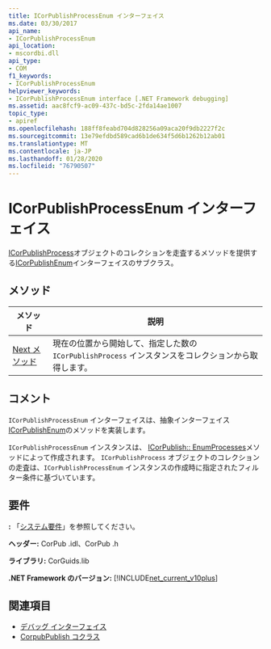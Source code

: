 ```yaml
---
title: ICorPublishProcessEnum インターフェイス
ms.date: 03/30/2017
api_name:
- ICorPublishProcessEnum
api_location:
- mscordbi.dll
api_type:
- COM
f1_keywords:
- ICorPublishProcessEnum
helpviewer_keywords:
- ICorPublishProcessEnum interface [.NET Framework debugging]
ms.assetid: aac8fcf9-ac09-437c-bd5c-2fda14ae1007
topic_type:
- apiref
ms.openlocfilehash: 188ff8feabd704d828256a09aca20f9db2227f2c
ms.sourcegitcommit: 13e79efdbd589cad6b1de634f5d6b1262b12ab01
ms.translationtype: MT
ms.contentlocale: ja-JP
ms.lasthandoff: 01/28/2020
ms.locfileid: "76790507"
---
```

# <a name="icorpublishprocessenum-interface"></a>ICorPublishProcessEnum インターフェイス
[ICorPublishProcess](icorpublishprocess-interface.md)オブジェクトのコレクションを走査するメソッドを提供する[ICorPublishEnum](icorpublishenum-interface.md)インターフェイスのサブクラス。  
  
## <a name="methods"></a>メソッド  
  
|メソッド|説明|  
|------------|-----------------|  
|[Next メソッド](icorpublishprocessenum-next-method.md)|現在の位置から開始して、指定した数の `ICorPublishProcess` インスタンスをコレクションから取得します。|  
  
## <a name="remarks"></a>コメント  
 `ICorPublishProcessEnum` インターフェイスは、抽象インターフェイス[ICorPublishEnum](icorpublishenum-interface.md)のメソッドを実装します。  
  
 `ICorPublishProcessEnum` インスタンスは、 [ICorPublish:: EnumProcesses](icorpublish-enumprocesses-method.md)メソッドによって作成されます。 `ICorPublishProcess` オブジェクトのコレクションの走査は、`ICorPublishProcessEnum` インスタンスの作成時に指定されたフィルター条件に基づいています。  
  
## <a name="requirements"></a>要件  
 **:** 「[システム要件](../../../../docs/framework/get-started/system-requirements.md)」を参照してください。  
  
 **ヘッダー:** CorPub .idl、CorPub .h  
  
 **ライブラリ:** CorGuids.lib  
  
 **.NET Framework のバージョン:** [!INCLUDE[net_current_v10plus](../../../../includes/net-current-v10plus-md.md)]  
  
## <a name="see-also"></a>関連項目

- [デバッグ インターフェイス](debugging-interfaces.md)
- [CorpubPublish コクラス](corpubpublish-coclass.md)
